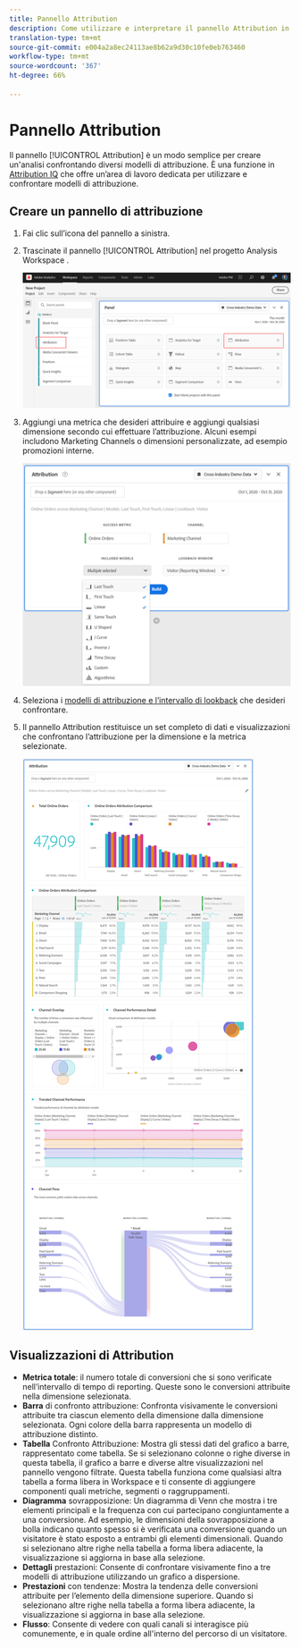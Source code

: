 ```yaml
---
title: Pannello Attribution
description: Come utilizzare e interpretare il pannello Attribution in Analysis Workspace.
translation-type: tm+mt
source-git-commit: e004a2a8ec24113ae8b62a9d30c10fe0eb763460
workflow-type: tm+mt
source-wordcount: '367'
ht-degree: 66%

---
```



# Pannello Attribution

Il pannello [!UICONTROL Attribution] è un modo semplice per creare un&#39;analisi confrontando diversi modelli di attribuzione. È una funzione in [Attribution IQ](../attribution/overview.md) che offre un’area di lavoro dedicata per utilizzare e confrontare modelli di attribuzione.

## Creare un pannello di attribuzione

1. Fai clic sull’icona del pannello a sinistra.
1. Trascinate il pannello [!UICONTROL Attribution] nel progetto Analysis Workspace .

   ![Nuovo pannello di attribuzione](assets/Attribution_Panel_1.png)

1. Aggiungi una metrica che desideri attribuire e aggiungi qualsiasi dimensione secondo cui effettuare l’attribuzione. Alcuni esempi includono Marketing Channels o dimensioni personalizzate, ad esempio promozioni interne.

   ![Seleziona dimensione e metrica](assets/attribution_panel2.png)

1. Seleziona i [modelli di attribuzione e l’intervallo di lookback](../attribution/models.md) che desideri confrontare.

1. Il pannello Attribution restituisce un set completo di dati e visualizzazioni che confrontano l’attribuzione per la dimensione e la metrica selezionate.

   ![Visualizzazioni di Attribution](assets/attr_panel_vizs.png)

## Visualizzazioni di Attribution

* **Metrica totale**: il numero totale di conversioni che si sono verificate nell’intervallo di tempo di reporting. Queste sono le conversioni attribuite nella dimensione selezionata.
* **Barra** di confronto attribuzione: Confronta visivamente le conversioni attribuite tra ciascun elemento della dimensione dalla dimensione selezionata. Ogni colore della barra rappresenta un modello di attribuzione distinto.
* **Tabella** Confronto Attribuzione: Mostra gli stessi dati del grafico a barre, rappresentato come tabella. Se si selezionano colonne o righe diverse in questa tabella, il grafico a barre e diverse altre visualizzazioni nel pannello vengono filtrate. Questa tabella funziona come qualsiasi altra tabella a forma libera in Workspace e ti consente di aggiungere componenti quali metriche, segmenti o raggruppamenti.
* **Diagramma** sovrapposizione: Un diagramma di Venn che mostra i tre elementi principali e la frequenza con cui partecipano congiuntamente a una conversione. Ad esempio, le dimensioni della sovrapposizione a bolla indicano quanto spesso si è verificata una conversione quando un visitatore è stato esposto a entrambi gli elementi dimensionali. Quando si selezionano altre righe nella tabella a forma libera adiacente, la visualizzazione si aggiorna in base alla selezione.
* **Dettagli** prestazioni: Consente di confrontare visivamente fino a tre modelli di attribuzione utilizzando un grafico a dispersione.
* **Prestazioni** con tendenze: Mostra la tendenza delle conversioni attribuite per l’elemento della dimensione superiore. Quando si selezionano altre righe nella tabella a forma libera adiacente, la visualizzazione si aggiorna in base alla selezione.
* **Flusso**: Consente di vedere con quali canali si interagisce più comunemente, e in quale ordine all&#39;interno del percorso di un visitatore.

